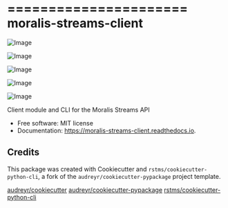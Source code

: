 ======================
moralis-streams-client
======================


![Image](https://img.shields.io/github/license/rstms/moralis_streams_client)

![Image](https://img.shields.io/pypi/v/moralis_streams_client.svg)


![Image](https://circleci.com/gh/rstms/moralis_streams_client/tree/master.svg?style=shield)

![Image](https://readthedocs.org/projects/moralis-streams-client/badge/?version=latest)

![Image](https://pyup.io/repos/github/rstms/moralis_streams_client/shield.svg)

Client module and CLI for the Moralis Streams API


* Free software: MIT license
* Documentation: https://moralis-streams-client.readthedocs.io.



Credits
-------

This package was created with Cookiecutter and `rstms/cookiecutter-python-cli`, a fork of the `audreyr/cookiecutter-pypackage` project template.

[audreyr/cookiecutter](https://github.com/audreyr/cookiecutter)
[audreyr/cookiecutter-pypackage](https://github.com/audreyr/cookiecutter-pypackage)
[rstms/cookiecutter-python-cli](https://github.com/rstms/cookiecutter-python-cli)
